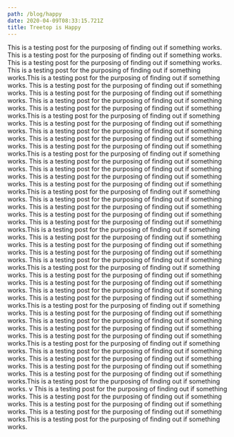 ```yaml
---
path: /blog/happy
date: 2020-04-09T08:33:15.721Z
title: Treetop is Happy
---
```

This is a testing post for the purposing of finding out if something works. This is a testing post for the purposing of finding out if something works. This is a testing post for the purposing of finding out if something works. This is a testing post for the purposing of finding out if something works.This is a testing post for the purposing of finding out if something works. This is a testing post for the purposing of finding out if something works. This is a testing post for the purposing of finding out if something works. This is a testing post for the purposing of finding out if something works. This is a testing post for the purposing of finding out if something works.This is a testing post for the purposing of finding out if something works. This is a testing post for the purposing of finding out if something works. This is a testing post for the purposing of finding out if something works. This is a testing post for the purposing of finding out if something works. This is a testing post for the purposing of finding out if something works.This is a testing post for the purposing of finding out if something works. This is a testing post for the purposing of finding out if something works. This is a testing post for the purposing of finding out if something works. This is a testing post for the purposing of finding out if something works. This is a testing post for the purposing of finding out if something works.This is a testing post for the purposing of finding out if something works. This is a testing post for the purposing of finding out if something works. This is a testing post for the purposing of finding out if something works. This is a testing post for the purposing of finding out if something works. This is a testing post for the purposing of finding out if something works.This is a testing post for the purposing of finding out if something works. This is a testing post for the purposing of finding out if something works. This is a testing post for the purposing of finding out if something works. This is a testing post for the purposing of finding out if something works. This is a testing post for the purposing of finding out if something works.This is a testing post for the purposing of finding out if something works. This is a testing post for the purposing of finding out if something works. This is a testing post for the purposing of finding out if something works. This is a testing post for the purposing of finding out if something works. This is a testing post for the purposing of finding out if something works.This is a testing post for the purposing of finding out if something works. This is a testing post for the purposing of finding out if something works. This is a testing post for the purposing of finding out if something works. This is a testing post for the purposing of finding out if something works. This is a testing post for the purposing of finding out if something works.This is a testing post for the purposing of finding out if something works. This is a testing post for the purposing of finding out if something works. This is a testing post for the purposing of finding out if something works. This is a testing post for the purposing of finding out if something works. This is a testing post for the purposing of finding out if something works.This is a testing post for the purposing of finding out if something works. v This is a testing post for the purposing of finding out if something works. This is a testing post for the purposing of finding out if something works. This is a testing post for the purposing of finding out if something works. This is a testing post for the purposing of finding out if something works.This is a testing post for the purposing of finding out if something works.